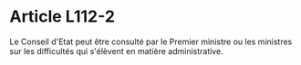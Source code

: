 # Article L112-2

Le Conseil d'Etat peut être consulté par le Premier ministre ou les ministres sur les difficultés qui s'élèvent en matière administrative.
